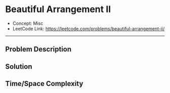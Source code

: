 # Beautiful Arrangement II

- Concept: Misc
- LeetCode Link: https://leetcode.com/problems/beautiful-arrangement-ii/

---

## Problem Description

## Solution

## Time/Space Complexity

